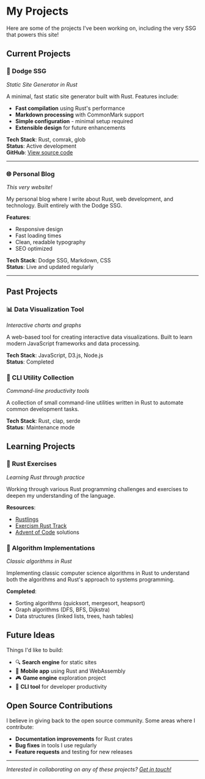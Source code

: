 # My Projects

Here are some of the projects I've been working on, including the very SSG that powers this site!

## Current Projects

### 🚀 Dodge SSG
*Static Site Generator in Rust*

A minimal, fast static site generator built with Rust. Features include:

- **Fast compilation** using Rust's performance
- **Markdown processing** with CommonMark support
- **Simple configuration** - minimal setup required
- **Extensible design** for future enhancements

**Tech Stack**: Rust, comrak, glob  
**Status**: Active development  
**GitHub**: [View source code](#)

---

### 🌐 Personal Blog
*This very website!*

My personal blog where I write about Rust, web development, and technology. Built entirely with the Dodge SSG.

**Features**:
- Responsive design
- Fast loading times
- Clean, readable typography
- SEO optimized

**Tech Stack**: Dodge SSG, Markdown, CSS  
**Status**: Live and updated regularly

---

## Past Projects

### 📊 Data Visualization Tool
*Interactive charts and graphs*

A web-based tool for creating interactive data visualizations. Built to learn modern JavaScript frameworks and data processing.

**Tech Stack**: JavaScript, D3.js, Node.js  
**Status**: Completed

### 🔧 CLI Utility Collection
*Command-line productivity tools*

A collection of small command-line utilities written in Rust to automate common development tasks.

**Tech Stack**: Rust, clap, serde  
**Status**: Maintenance mode

## Learning Projects

### 🦀 Rust Exercises
*Learning Rust through practice*

Working through various Rust programming challenges and exercises to deepen my understanding of the language.

**Resources**:
- [Rustlings](https://github.com/rust-lang/rustlings)
- [Exercism Rust Track](https://exercism.org/tracks/rust)
- [Advent of Code](https://adventofcode.com/) solutions

### 🧮 Algorithm Implementations
*Classic algorithms in Rust*

Implementing classic computer science algorithms in Rust to understand both the algorithms and Rust's approach to systems programming.

**Completed**:
- Sorting algorithms (quicksort, mergesort, heapsort)
- Graph algorithms (DFS, BFS, Dijkstra)
- Data structures (linked lists, trees, hash tables)

## Future Ideas

Things I'd like to build:

- 🔍 **Search engine** for static sites
- 📱 **Mobile app** using Rust and WebAssembly
- 🎮 **Game engine** exploration project
- 🤖 **CLI tool** for developer productivity

## Open Source Contributions

I believe in giving back to the open source community. Some areas where I contribute:

- **Documentation improvements** for Rust crates
- **Bug fixes** in tools I use regularly
- **Feature requests** and testing for new releases

---

*Interested in collaborating on any of these projects? [Get in touch!](/pages/contact.html)*